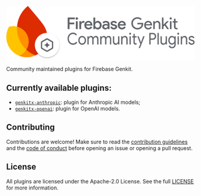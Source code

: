![Firebase Genkit Community Plugins](https://github.com/Dabolus/genkit-plugins/blob/main/assets/genkit-plugins.png?raw=true)

Community maintained plugins for Firebase Genkit.

## Currently available plugins:

- [`genkitx-anthropic`](https://github.com/Dabolus/genkit-plugins/tree/main/plugins/anthropic): plugin for Anthropic AI models;
- [`genkitx-openai`](https://github.com/Dabolus/genkit-plugins/tree/main/plugins/openai): plugin for OpenAI models.

## Contributing

Contributions are welcome! Make sure to read the [contribution guidelines](https://github.com/Dabolus/genkit-plugins/blob/main/CONTRIBUTING.md)
and the [code of conduct](https://github.com/Dabolus/genkit-plugins/blob/main/CODE_OF_CONDUCT.md) before opening an issue or opening a pull request.

## License

All plugins are licensed under the Apache-2.0 License.
See the full [LICENSE](https://github.com/Dabolus/genkit-plugins/blob/main/LICENSE) for more information.
